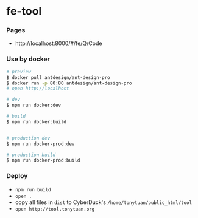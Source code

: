# fe-tool

### Pages
- http://localhost:8000/#/fe/QrCode

### Use by docker

```bash
# preview
$ docker pull antdesign/ant-design-pro
$ docker run -p 80:80 antdesign/ant-design-pro
# open http://localhost

# dev
$ npm run docker:dev

# build
$ npm run docker:build


# production dev
$ npm run docker-prod:dev

# production build
$ npm run docker-prod:build
```

### Deploy
- `npm run build`
- `open .`
- copy all files in `dist` to CyberDuck's `/home/tonytuan/public_html/tool`
- `open http://tool.tonytuan.org`

